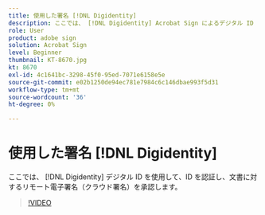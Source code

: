 ```yaml
---
title: 使用した署名 [!DNL Digidentity]
description: ここでは、 [!DNL Digidentity] Acrobat Sign によるデジタル ID
role: User
product: adobe sign
solution: Acrobat Sign
level: Beginner
thumbnail: KT-8670.jpg
kt: 8670
exl-id: 4c1641bc-3298-45f0-95ed-7071e6158e5e
source-git-commit: e02b1250de94ec781e7984c6c146dbae993f5d31
workflow-type: tm+mt
source-wordcount: '36'
ht-degree: 0%

---
```


# 使用した署名 [!DNL Digidentity]

ここでは、 [!DNL Digidentity] デジタル ID を使用して、ID を認証し、文書に対するリモート電子署名（クラウド署名）を承認します。

>[!VIDEO](https://video.tv.adobe.com/v/336991?hidetitle=true)
